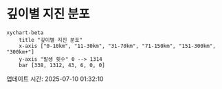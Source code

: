 # 깊이별 지진 분포

```mermaid
xychart-beta
    title "깊이별 지진 분포"
    x-axis ["0-10km", "11-30km", "31-70km", "71-150km", "151-300km", "300km+"]
    y-axis "발생 횟수" 0 --> 1314
    bar [338, 1312, 43, 6, 0, 0]
```

업데이트 시간: 2025-07-10 01:32:10

